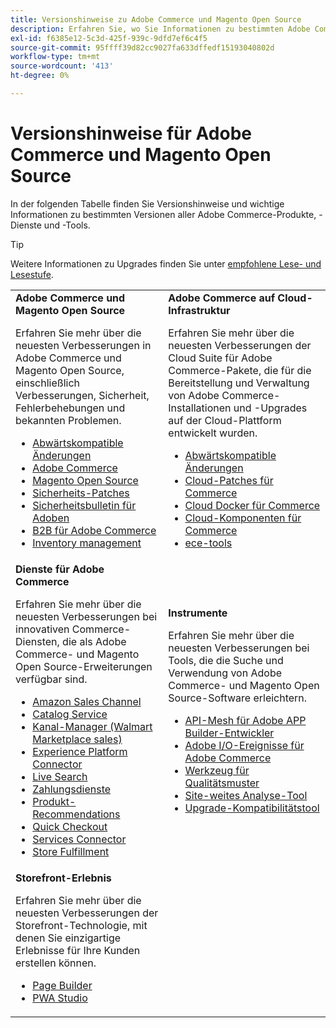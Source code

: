 ```yaml
---
title: Versionshinweise zu Adobe Commerce und Magento Open Source
description: Erfahren Sie, wo Sie Informationen zu bestimmten Adobe Commerce- und Magento Open Source-Versionen finden.
exl-id: f6385e12-5c3d-425f-939c-9dfd7ef6c4f5
source-git-commit: 95ffff39d82cc9027fa633dffedf15193040802d
workflow-type: tm+mt
source-wordcount: '413'
ht-degree: 0%

---
```


# Versionshinweise für Adobe Commerce und Magento Open Source

In der folgenden Tabelle finden Sie Versionshinweise und wichtige Informationen zu bestimmten Versionen aller Adobe Commerce-Produkte, -Dienste und -Tools.

>[!TIP]
>
>Weitere Informationen zu Upgrades finden Sie unter [empfohlene Lese- und Lesestufe](../../upgrade/resources/recommended-reading.md).

<table>
  <tbody>
    <tr>
      <td><strong>Adobe Commerce und Magento Open Source</strong>
        <p>Erfahren Sie mehr über die neuesten Verbesserungen in Adobe Commerce und Magento Open Source, einschließlich Verbesserungen, Sicherheit, Fehlerbehebungen und bekannten Problemen.</p>
          <ul>
            <li><a href="https://developer.adobe.com/commerce/php/development/backward-incompatible-changes/">Abwärtskompatible Änderungen</a></li>
            <li><a href="commerce/2-4-6.md">Adobe Commerce</a></li>
            <li><a href="open-source/2-4-6.md">Magento Open Source</a></li>
            <li><a href="security/2-4-5-p2.md">Sicherheits-Patches</a></li>
            <li><a href="https://helpx.adobe.com/security/products/magento.html">Sicherheitsbulletin für Adoben</a></li>
            <li><a href="https://experienceleague.adobe.com/docs/commerce-admin/b2b/release-notes.html">B2B für Adobe Commerce</a></li>
            <li><a href="https://experienceleague.adobe.com/docs/commerce-admin/inventory/release-notes.html">Inventory management</a></li>
          </ul>
        </td>
      <td><strong>Adobe Commerce auf Cloud-Infrastruktur</strong>
        <p>Erfahren Sie mehr über die neuesten Verbesserungen der Cloud Suite für Adobe Commerce-Pakete, die für die Bereitstellung und Verwaltung von Adobe Commerce-Installationen und -Upgrades auf der Cloud-Plattform entwickelt wurden.</p>
          <ul>
            <li><a href="https://devdocs.magento.com/cloud/release-notes/backward-incompatible-changes.html">Abwärtskompatible Änderungen</a></li>
            <li><a href="https://devdocs.magento.com/cloud/release-notes/mcp-release-notes.html">Cloud-Patches für Commerce</a></li>
            <li><a href="https://devdocs.magento.com/cloud/release-notes/mcd-release-notes.html">Cloud Docker für Commerce</a></li>
            <li><a href="https://devdocs.magento.com/cloud/release-notes/mcc-release-notes.html">Cloud-Komponenten für Commerce</a></li>
            <li><a href="https://devdocs.magento.com/cloud/release-notes/ece-release-notes.html">ece-tools</a></li>
          </ul>
      </td>
    </tr>
    <tr>
      <td><strong>Dienste für Adobe Commerce</strong>
        <p>Erfahren Sie mehr über die neuesten Verbesserungen bei innovativen Commerce-Diensten, die als Adobe Commerce- und Magento Open Source-Erweiterungen verfügbar sind.</p>
          <ul>
            <li><a href="https://experienceleague.adobe.com/docs/commerce-channels/amazon/release-notes.html">Amazon Sales Channel</a></li>
            <li><a href="https://experienceleague.adobe.com/docs/commerce-merchant-services/catalog-service/release-notes.html">Catalog Service</a></li>
            <li><a href="https://experienceleague.adobe.com/docs/commerce-channels/channel-manager/release-notes.html">Kanal-Manager (Walmart Marketplace sales)</a></li>
            <li><a href="https://experienceleague.adobe.com/docs/commerce-merchant-services/experience-platform-connector/release-notes.html">Experience Platform Connector</a></li>
            <li><a href="https://experienceleague.adobe.com/docs/commerce-merchant-services/live-search/release-notes.html">Live Search</a></li>
            <li><a href="https://experienceleague.adobe.com/docs/commerce-merchant-services/payment-services/release-notes.html">Zahlungsdienste</a></li>
            <li><a href="https://experienceleague.adobe.com/docs/commerce-merchant-services/product-recommendations/release-notes.html">Produkt-Recommendations</a></li>
            <li><a href="https://experienceleague.adobe.com/docs/commerce-merchant-services/quick-checkout/release-notes.html?lang=en">Quick Checkout</a></li>
            <li><a href="https://experienceleague.adobe.com/docs/commerce-merchant-services/user-guides/integration-services/saas.html">Services Connector</a></li>
            <li><a href="https://experienceleague.adobe.com/docs/commerce-merchant-services/store-fulfillment/release-notes.html?lang=en">Store Fulfillment</a></li>
          </ul>
        </td>
      <td><strong>Instrumente</strong>
        <p>Erfahren Sie mehr über die neuesten Verbesserungen bei Tools, die die Suche und Verwendung von Adobe Commerce- und Magento Open Source-Software erleichtern.</p>
          <ul>
            <li><a href="https://developer.adobe.com/graphql-mesh-gateway/">API-Mesh für Adobe APP Builder-Entwickler</a></li>
            <li><a href="https://developer.adobe.com/commerce/events/get-started/release-notes/">Adobe I/O-Ereignisse für Adobe Commerce</a></li>
            <li><a href="../../tools/quality-patches-tool/release-notes.md">Werkzeug für Qualitätsmuster</a></li>
            <li><a href="../../tools/site-wide-analysis-tool/intro.md">Site-weites Analyse-Tool</a></li>
            <li><a href="../../upgrade/upgrade-compatibility-tool/overview.md">Upgrade-Kompatibilitätstool</a></li>
          </ul>
      </td>
    </tr>
    <tr>
       <td><strong>Storefront-Erlebnis</strong>
        <p>Erfahren Sie mehr über die neuesten Verbesserungen der Storefront-Technologie, mit denen Sie einzigartige Erlebnisse für Ihre Kunden erstellen können.</p>
          <ul>
            <li><a href="https://experienceleague.adobe.com/docs/commerce-admin/page-builder/release-notes.html">Page Builder</a></li>
            <li><a href="https://github.com/magento/pwa-studio/releases/latest">PWA Studio</a></li>
          </ul>
      </td>
      <td></td>
    </tr>
  </tbody>
</table>
